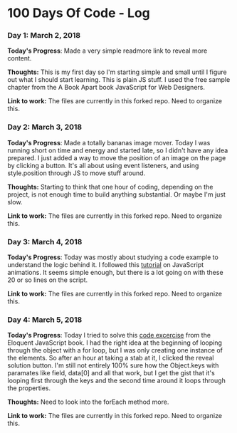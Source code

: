 # 100 Days Of Code - Log

### Day 1: March 2, 2018 

**Today's Progress**: Made a very simple readmore link to reveal more content.

**Thoughts:** This is my first day so I'm starting simple and small until I figure out what I should start learning. This is plain JS stuff. I used the free sample chapter from the A Book Apart book JavaScript for Web Designers. 

**Link to work:** The files are currently in this forked repo. Need to organize this.

### Day 2: March 3, 2018 

**Today's Progress**: Made a totally bananas image mover. Today I was running short on time and energy and started late, so I didn't have any idea prepared. I just added a way to move the position of an image on the page by clicking a button. It's all about using event listeners, and using style.position through JS to move stuff around.

**Thoughts:** Starting to think that one hour of coding, depending on the project, is not enough time to build anything substantial. Or maybe I'm just slow. 

**Link to work:** The files are currently in this forked repo. Need to organize this.

### Day 3: March 4, 2018 

**Today's Progress**: Today was mostly about studying a code example to understand the logic behind it. I followed this [tutorial](https://javascript.info/js-animation) on JavaScript animations. It seems simple enough, but there is a lot going on with these 20 or so lines on the script.

**Link to work:** The files are currently in this forked repo. Need to organize this.

### Day 4: March 5, 2018 

**Today's Progress**: Today I tried to solve this [code excercise](https://eloquentjavascript.net/code/#14.1) from the Eloquent JavaScript book. I had the right idea at the beginning of looping through the object with a for loop, but I was only creating one instance of the elements. So after an hour at taking a stab at it, I clicked the reveal solution button. I'm still not entirely 100% sure how the Object.keys with paramates like field, data[0] and all that work, but I get the gist that it's looping first through the keys and the second time around it loops through the properties.

**Thoughts:** Need to look into the forEach method more. 

**Link to work:** The files are currently in this forked repo. Need to organize this.


